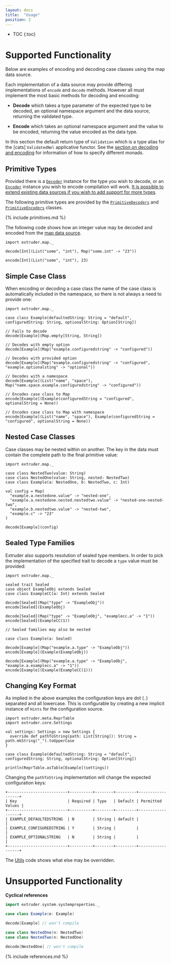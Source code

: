```yaml
---
layout: docs
title:  "Usage"
position: 2
---
```

* TOC
{:toc}
# Supported Functionality

Below are examples of encoding and decoding case classes using the map data source.

Each implementation of a data source may provide differing implementations of `encode` and `decode` methods. However all must implement the most basic methods for decoding and encoding:

- **Decode** which takes a type parameter of the expected type to be decoded, an optional namespace argument and the data source, returning the validated type.

- **Encode** which takes an optional namespace argument and the value to be encoded, returning the value encoded as the data type.

In this section the default return type of `Validation` which is a type alias for the [cats] `ValidatedNel` applicative functor. See the [section on decoding and encoding](decode_encode.html) for information of how to specify different monads.

## Primitive Types
Provided there is a [`Decoder`](concepts.html#Terms) instance for the type you wish to decode, or an [`Encoder`](concepts.html#Terms) instance you wish to encode compilation will work. [It is possible to extend existing data sources if you wish to add support for more types](extending.html).

The following primitive types are provided by the [`PrimitiveDecoders`](https://github.com/janstenpickle/extruder/blob/master/core/src/main/scala/extruder/core/PrimitiveDecoders.scala) and [`PrimitiveEncoders`](https://github.com/janstenpickle/extruder/blob/master/core/src/main/scala/extruder/core/PrimitiveEncoders.scala) classes.

{% include primitives.md %}

The following code shows how an integer value may be decoded and encoded from the [map data source](https://github.com/janstenpickle/extruder/blob/master/core/src/main/scala/extruder/core/Map.scala).

```tut:silent
import extruder.map._

decode[Int](List("some", "int"), Map("some.int" -> "23"))

encode[Int](List("some", "int"), 23)
```

## Simple Case Class
When encoding or decoding a case class the name of the case class is automatically included in the namespace, so there is not always a need to provide one:

```tut:silent
import extruder.map._

case class Example(defaultedString: String = "default", configuredString: String, optionalString: Option[String])

// Fails to decode
decode[Example](Map.empty[String, String])

// Decodes with empty option
decode[Example](Map("example.configuredstring" -> "configured"))

// Decodes with provided option
decode[Example](Map("example.configuredstring" -> "configured", "example.optionalsting" -> "optional"))

// Decodes with a namespace
decode[Example](List("name", "space"), Map("name.space.example.configuredstring" -> "configured"))

// Encodes case class to Map
encode[Example](Example(configuredString = "configured", optionalString = None))

// Encodes case class to Map with namespace
encode[Example](List("name", "space"), Example(configuredString = "configured", optionalString = None))
```

## Nested Case Classes

Case classes may be nested within on another. The key in the data must contain the complete path to the final primitive value:

```tut:silent
import extruder.map._

case class NestedTwo(value: String)
case class NestedOne(value: String, nested: NestedTwo)
case class Example(a: NestedOne, b: NestedTwo, c: Int)

val config = Map(
  "example.a.nestedone.value" -> "nested-one",
  "example.a.nestedone.nested.nestedtwo.value" -> "nested-one-nested-two",
  "example.b.nestedtwo.value" -> "nested-two",
  "example.c" -> "23"
)

decode[Example](config)
```
## Sealed Type Families
Extruder also supports resolution of sealed type members. In order to pick the implementation of the specified trait to decode a `type` value must be provided:

```tut:silent
import extruder.map._

sealed trait Sealed
case object ExampleObj extends Sealed
case class ExampleCC(a: Int) extends Sealed

decode[Sealed](Map("type" -> "ExampleObj"))
encode[Sealed](ExampleObj)

decode[Sealed](Map("type" -> "ExampleObj", "examplecc.a" -> "1"))
encode[Sealed](ExampleCC(1))

// Sealed families may also be nested

case class Example(a: Sealed)

decode[Example](Map("example.a.type" -> "ExampleObj"))
encode[Example](Example(ExampleObj))

decode[Example](Map("example.a.type" -> "ExampleObj", "example.a.examplecc.a" -> "1"))
encode[Example](Example(ExampleCC(1)))
```

## Changing Key Format
As implied in the above examples the configuration keys are dot (`.`) separated and all lowercase. This is configurable by creating a new implicit instance of `Hints` for the configuration source.

```tut:silent
import extruder.meta.ReprTable
import extruder.core.Settings

val settings: Settings = new Settings {
  override def pathToString(path: List[String]): String = path.mkString("_").toUpperCase
}

case class Example(defaultedString: String = "default", configuredString: String, optionalString: Option[String])

println(ReprTable.asTable[Example](settings))
```
Changing the `pathToString` implementation will change the expected configuration keys:
```
+--------------------------+----------+--------+---------+------------------+
| Key                      | Required | Type   | Default | Permitted Values |
+--------------------------+----------+--------+---------+------------------+
| EXAMPLE_DEFAULTEDSTRING  | N        | String | default |                  |
| EXAMPLE_CONFIGUREDSTRING | Y        | String |         |                  |
| EXAMPLE_OPTIONALSTRING   | N        | String |         |                  |
+--------------------------+----------+--------+---------+------------------+
```

The [Utils](https://github.com/janstenpickle/extruder/blob/master/core/src/main/scala/extruder/core/Utils.scala) code shows what else may be overridden.

# Unsupported Functionality

**Cyclical references**
```scala
import extruder.system.systemproperties._

case class Example(e: Example)

decode[Example] // won't compile

case class NestedOne(n: NestedTwo)
case class NestedTwo(n: NestedOne)

decode[NestedOne] // won't compile
```
{% include references.md %}
